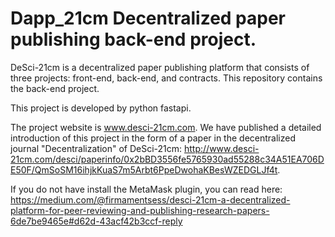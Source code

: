 # Dapp_21cm Decentralized paper publishing back-end project.

DeSci-21cm is a decentralized paper publishing platform that consists of three projects: front-end, back-end, and contracts. This repository contains the back-end project.

This project is developed by python fastapi.

The project website is www.desci-21cm.com. We have published a detailed introduction of this project in the form of a paper in the decentralized journal "Decentralization" of DeSci-21cm: http://www.desci-21cm.com/desci/paperinfo/0x2bBD3556fe5765930ad55288c34A51EA706DE50F/QmSoSM16ihjkKuaS7m5Arbt6PpeDwohaKBesWZEDGLJf4t.

If you do not have install the MetaMask plugin, you can read here: https://medium.com/@firmamentsess/desci-21cm-a-decentralized-platform-for-peer-reviewing-and-publishing-research-papers-6de7be9465e#d62d-43acf42b3ccf-reply
